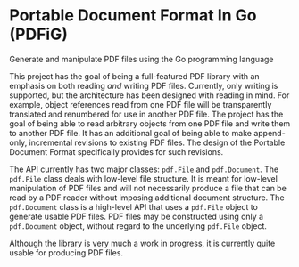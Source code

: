 Portable Document Format In Go (PDFiG)
======================================

Generate and manipulate PDF files using the Go programming language

This project has the goal of being a full-featured PDF library with an
emphasis on both reading *and* writing PDF files.  Currently, only
writing is supported, but the architecture has been designed with
reading in mind.  For example, object references read from one PDF
file will be transparently translated and renumbered for use in
another PDF file.  The project has the goal of being able to read
arbitrary objects from one PDF file and write them to another PDF
file.  It has an additional goal of being able to make append-only,
incremental revisions to existing PDF files.  The design of the
Portable Document Format specifically provides for such revisions.

The API currently has two major classes: `pdf.File` and
`pdf.Document`.  The `pdf.File` class deals with low-level file
structure.  It is meant for low-level manipulation of PDF files and
will not necessarily produce a file that can be read by a PDF reader
without imposing additional document structure.  The `pdf.Document`
class is a high-level API that uses a `pdf.File` object to generate
usable PDF files.  PDF files may be constructed using only a
`pdf.Document` object, without regard to the underlying `pdf.File`
object.

Although the library is very much a work in progress, it is currently
quite usable for producing PDF files.
